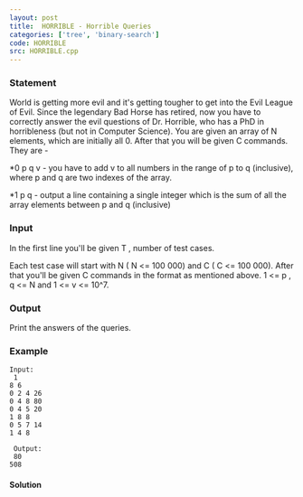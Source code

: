 ```yaml
---
layout: post
title:  HORRIBLE - Horrible Queries
categories: ['tree', 'binary-search']
code: HORRIBLE
src: HORRIBLE.cpp
---
```


### **Statement**

World is getting more evil and it's getting tougher to get into the Evil
League of Evil. Since the legendary Bad Horse has retired, now you have to
correctly answer the evil questions of Dr. Horrible, who has a PhD in
horribleness (but not in Computer Science). You are given an array of N
elements, which are initially all 0. After that you will be given C
commands. They are -

*0 p q v \- you have to add v to all numbers in the range of p to q (inclusive), where p and q are two indexes of the array.

*1 p q \- output a line containing a single integer which is the sum of all the array elements between p and q (inclusive)

### Input

In the first line you'll be given T , number of test cases.

Each test case will start with N ( N <= 100 000) and C ( C <=
100 000). After that you'll be given C commands in the format as mentioned
above. 1 <= p , q <= N and 1  <= v <= 10^7.

### Output

Print the answers of the queries.

### Example

    
    
    Input:  
     1  
    8 6  
    0 2 4 26  
    0 4 8 80  
    0 4 5 20  
    1 8 8   
    0 5 7 14  
    1 4 8  
      
     Output:  
     80  
    508



#### **Solution**



